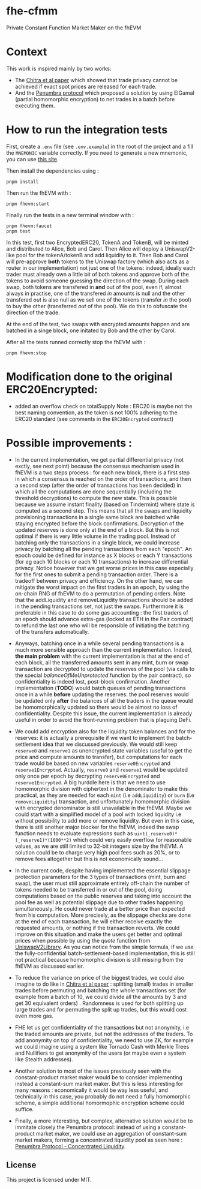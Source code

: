 # fhe-cfmm

Private Constant Function Market Maker on the fhEVM

# Context

This work is inspired mainly by two works:

- The [Chitra et al paper](https://eprint.iacr.org/2021/1101.pdf) which showed that trade privacy cannot be achieved if
  exact spot prices are released for each trade.
- And the [Penumbra protocol](https://penumbra.zone/) which proposed a solution by using ElGamal (partial homomorphic
  encryption) to net trades in a batch before executing them.

# How to run the integration tests

First, create a `.env` file (see `.env.example`) in the root of the project and a fill the `MNEMONIC` variable
correctly. If you need to generate a new mnemonic, you can use [this site](https://iancoleman.io/bip39/).

Then install the dependencies using :

```
pnpm install
```

Then run the fhEVM with :

```
pnpm fhevm:start
```

Finally run the tests in a new terminal window with :

```
pnpm fhevm:faucet
pnpm test
```

In this test, first two EncryptedERC20, TokenA and TokenB, will be minted and distributed to Alice, Bob and Carol. Then
Alice will deploy a UniswapV2-like pool for the tokenA/tokenB and add liquidity to it. Then Bob and Carol will
pre-approve **both** tokens to the Uniswap factory (which also acts as a router in our implementation) not just one of
the tokens: indeed, ideally each trader must already own a little bit of both tokens and approve both of the tokens to
avoid someone guessing the direction of the swap. During each swap, both tokens are transfered in **and** out of the
pool, even if, almost always in practise, one of the transfered _in_ amounts is null and the other transfered _out_ is
also null as we sell one of the tokens (transfer _in_ the pool) to buy the other (transferred _out_ of the pool). We do
this to obfuscate the direction of the trade.

At the end of the test, two swaps with encrypted amounts happen and are batched in a singe block, one initated by Bob
and the other by Carol.

After all the tests runned correctly stop the fhEVM with :

```
pnpm fhevm:stop
```

# Modification done to the original ERC20Encrypted:

- added an overflow check on totalSupply Note : ERC20 is maybe not the best naming convention, as the token is not 100%
  adhering to the ERC20 standard (see comments in the `ERC20Encrypted` contract)

# Possible improvements :

- In the current implementation, we get partial differential privacy (not exctly, see next point) because the consensus
  mechanism used in fhEVM is a two steps process : for each new block, there is a first step in which a consensus is
  reached on the order of transactions, and then a second step (after the order of transactions has been decided) in
  which all the computations are done sequentially (including the threshold decryptions) to compute the new state. This
  is possible because we assume instant finality (based on Tindermint) where state is computed as a second step. This
  means that all the swaps and liquidity provisioning transactions in a single same block are batched while staying
  encrypted before the block confirmations. Decryption of the updated reserves is done only at the end of a block. But
  this is not optimal if there is very little volume in the trading pool. Instead of batching only the transactions in a
  single block, we could increase privacy by batching all the pending transactions from each "epoch". An epoch could be
  defined for instance as X blocks or each Y transactions (for eg each 10 blocks or each 10 transactions) to increase
  differential privacy. Notice however that we get worse prices in this case especially for the first ones to submit a
  pending transaction order. There is a tradeoff between privacy and efficiency. On the other hand, we can mitigate the
  worst impact on the first traders in an epoch, by using the on-chain RNG of fhEVM to do a permutation of pending
  orders. Note that the addLiquidity and removeLiquidity transactions should be added in the pending transactions set,
  not just the swaps. Furthermore it is preferable in this case to do some gas accounting : the first traders of an
  epoch should advance extra-gas (locked as ETH in the Pair contract) to refund the last one who will be responsible of
  initiating the batching of the transfers automatically.

- Anyways, batching once in a while several pending transactions is a much more sensible approach than the current
  implementation. Indeed, **the main problem** with the current implementation is that at the end of each block, all the
  transferred amounts sent in any mint, burn or swap transaction are decrypted to update the reserves of the pool (via
  calls to the special _balanceOfMeUnprotected_ function by the pair contract), so confidentiality is indeed lost,
  post-block confirmation. Another implementation (**TODO**) would batch queues of pending transactions once in a while
  **before** updating the reserves: the pool reserves would be updated only **after** the balances of all the traders in
  the queue would be homomorphically updated so there would be almost no loss of confidentiality. Despite this issue,
  the current implementation is already useful in order to avoid the front-running problem that is plaguing DeFi.

- We could add encryption also for the liquidity token balances and for the reserves: it is actually a prerequisite if
  we want to implement the batch-settlement idea that we discussed previously. We would still keep `reserve0` and
  `reserve1` as unencrypted state variables (useful to get the price and compute amounts to transfer), but computations
  for each trade would be based on new variables `reserve0Encrypted` and `reserve1Encrypted`. Actually, `reserve0` and
  `reserve1` would be updated only once per epoch by decrypting `reserve0Encrypted` and `reserve1Encrypted`. A big
  hurddle here is that we need to use homomorphic division with ciphertext in the denominator to make this practical, as
  they are needed for each `mint` (i.e `addLiquidity`) or `burn` (i.e `removeLiquidity`) transaction, and unfortunately
  homomorphic division with encrypted denominator is still unavailable in the fhEVM. Maybe we could start with a
  simplified model of a pool with locked liquidity i.e without possibility to add more or remove liquidity. But even in
  this case, there is still another major blocker for the fhEVM, indeed the swap function needs to evaluate expressions
  such as `uint(_reserve0)*(_reserve1)*(1000**2)` which could very easily overflow for reasonable values, as we are
  still limited to 32-bit integers size by the fhEVM. A solution could be to charge very high pool fees such as 20%, or
  to remove fees altogether but this is not economically sound...

- In the current code, despite having implemented the essential slippage protection parameters for the 3 types of
  transactions (mint, burn and swap), the user must still approximate entirely off-chain the number of tokens needed to
  be transferred in or out of the pool, doing computations based on the public reserves and taking into account the pool
  fee as well as potential slippage due to other trades happening simultaneously. He could never trade at a better price
  than expected from his computation. More precisely, as the slippage checks are done at the end of each transaction, he
  will either receive exactly the requested amounts, or nothing if the transaction reverts. We could improve on this
  situation and make the users get better and optimal prices when possible by using the _quote_ function from
  [UniswapV2Library](https://github.com/Uniswap/v2-periphery/blob/master/contracts/libraries/UniswapV2Library.sol). As
  you can notice from the simple formula, if we use the fully-confidential batch-settlement-based implementation, this
  is still not practical because homomorphic division is still missing from the fhEVM as discussed earlier.

- To reduce the variance on price of the biggest trades, we could also imagine to do like in
  [Chitra et al paper](https://eprint.iacr.org/2021/1101.pdf) : splitting (small) trades in smaller trades before
  permuting and batching the whole transactions set (for example from a batch of 10, we could divide all the amounts by
  3 and get 30 equivalent orders) . Randomness is used for both splitting up large trades and for permuting the split up
  trades, but this would cost even more gas.

- FHE let us get confidentiality of the transactions but not anonymity, i.e the traded amounts are private, but not the
  addresses of the traders. To add anonymity on top of confidentiality, we need to use ZK, for example we could imagine
  using a system like Tornado Cash with Merkle Trees and Nullifiers to get anonymity of the users (or maybe even a
  system like Stealth addresses).

- Another solution to most of the issues previously seen with the constant-product market maker would be to consider
  implementing instead a constant-sum market maker. But this is less interesting for many reasons : economically it
  would be way less useful, and technically in this case, you probably do not need a fully homomorphic scheme, a simple
  additional homormophic encryption scheme could suffice.

- Finally, a more interesting, but complex, alternative solution would be to immitate closely the Penumbra protocol:
  instead of using a constant-product market maker, we could use an aggregation of constant-sum market makers, forming a
  concentrated liquidity pool as seen here :
  [Penumbra Protocol - Concentrated Liquidity](https://protocol.penumbra.zone/main/zswap/concentrated_liquidity.html).

## License

This project is licensed under MIT.
